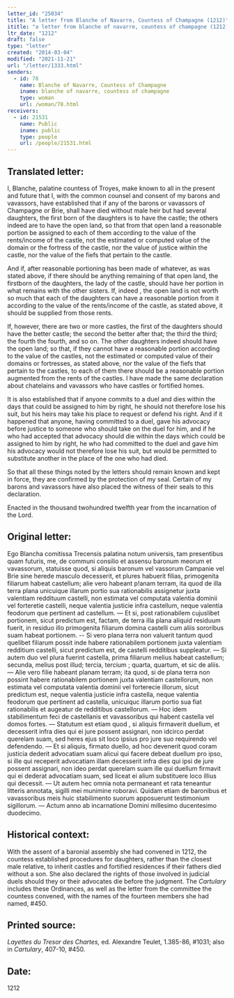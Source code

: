```yaml
---
letter_id: "25034"
title: "A letter from Blanche of Navarre, Countess of Champagne (1212)"
ititle: "a letter from blanche of navarre, countess of champagne (1212)"
ltr_date: "1212"
draft: false
type: "letter"
created: "2014-03-04"
modified: "2021-11-21"
url: "/letter/1333.html"
senders:
  - id: 78
    name: Blanche of Navarre, Countess of Champagne
    iname: blanche of navarre, countess of champagne
    type: woman
    url: /woman/78.html
receivers:
  - id: 21531
    name: Public
    iname: public
    type: people
    url: /people/21531.html
---
```

<h2> Translated letter:</h2>I, Blanche, palatine countess of Troyes, make known to all in the present and future that I, with the common counsel and consent of my barons and vavassors, have established that if any of the barons or vavassors of Champagne or Brie, shall have died without male heir but had several daughters, the first born of the daughters is to have the castle; the others indeed are to have the open land, so that from that open land a reasonable portion be assigned to each of them according to the value of the rents/income of the castle, not the estimated or computed value of the domain or the fortress of the castle, nor the value of justice within the castle, nor the value of the fiefs that pertain to the castle.

And if, after reasonable portioning has been made of whatever, as was stated above, if there should be anything remaining of that open land, the firstborn of the daughters, the lady of the castle, should have her portion in what remains with the other sisters.  If, indeed , the open land is not worth so much that each of the daughters can have a reasonable portion from it according to the value of the rents/income of the castle, as stated above,  it should be supplied from those rents.   

If, however, there are two or more castles, the first of the daughters should have the better castle; the second the better after that; the third the third; the fourth the fourth, and so on.  The other daughters indeed should have the open land; so that, if they cannot have a reasonable portion according to the value of the castles, not the estimated or computed value of their domains or fortresses, as stated above, nor the value of the fiefs that pertain to the castles, to each of them there should be a reasonable portion augmented from the rents of the castles.  I have made the same declaration about chatelains and vavassors who have castles or fortified homes.

It is also established that if anyone commits to a duel and dies within the days that could be assigned to him by right, he should not therefore lose his suit, but his heirs may take his place to request or defend his right.  And if it happened that anyone, having committed to a duel, gave his advocacy before justice to someone who should take on the duel for him, and if he who had accepted that advocacy should die within the days which could be assigned to him by right, he who had committed to the duel and gave him his advocacy would not therefore lose his suit, but would be permitted to substitute another in the place of the one who had died.

So that all these things noted by the letters should remain known and kept in force, they are confirmed by the protection of my seal.  Certain of my barons and vavassors have also placed the witness of their seals to this declaration.

Enacted in the thousand twohundred twelfth year from the incarnation of the Lord.






<h2 class="mt-4"> Original letter:</h2>Ego Blancha comitissa Trecensis palatina notum universis, tam presentibus quam futuris, me, de communi consilio et assensu baronum meorum et vavassorum, statuisse quod, si aliquis baronum vel vassorum Campanie vel Brie sine herede masculo decesserit, et plures habuerit filias, primogenita filiarum habeat castellum; alie vero habeant p!anam  terram, ita quod de illa terra plana unicuique illarum portio sua rationabilis assignetur juxta valentiam reddituum castelli,  non estimata vel computata valentia dominii vel forteretie castelli, neque valentia justicie infra castellum, neque valentia feodorum que pertinent ad castellum. — Et si, post rationabilem cujuslibet portionem, sicut predictum est, factam, de terra illa plana aliquid residuum fuerit, in residuo illo primogenita filiarum domina castelli cum aliis sororibus suam habeat portionem. --  Si vero plana terra non valuerit tantum quod quelibet filiarum possit inde habere rationabilem portionem juxta valentiam redditium castelli, sicut predictum est, de castelli redditibus suppleatur. — Si autem duo vel plura fuerint castella, prima filiarum melius habeat castellum; secunda, melius post illud; tercia, tercium ; quarta, quartum, et sic de aliis. — Alie vero filie habeant planam terram; ita quod, si de plana terra non possint habere rationabilem portionem juxta valentiam castellorum, non estimata vel computata valentia dominii vel forterecie illorum, sicut predictum est, neque valentia justicie infra castella, neque valentia feodorum que pertinent ad castella, unicuiquc illarum portio sua fiat rationabilis et augeatur de redditibus castellorum. — Hoc idem stabilimentum feci de castellanis et vavassoribus qui habent castella vel domos fortes. — Statutum est etiam quod , si aliquis firmaverit duellum, et decesserit infra dies qui ei jure possent assignari, non idcirco perdat querelam suam, sed heres ejus sit loco ipsius pro jure suo requirendo vel defendendo. — Et si aliquis, firmato duello, ad hoc devenerit quod coram justicia dederit advocatiam suam alicui qui facere debeat duellum pro ipso, si ille qui receperit advocatiam illam decesserit infra dies qui ipsi de jure possent assignari, non ideo perdat querelam suam ille qui duellum firmavit qui ei dederat advocatiam suam, sed liceat ei alium substituere loco illius qui decessit. — Ut autem hec omnia nota permaneant et rata teneantur litteris annotata, sigilli mei munimine roboravi. Quidam etiam de baronibus et vavassoribus meis huic stabilimento suorum apposuerunt testimonium sigillorum. — Actum anno ab incarnatione Domini millesimo ducentesimo duodecimo.








<h2 class="mt-4"> Historical context:</h2><p>With the assent of a baronial assembly she had convened in 1212, the countess established procedures for daughters, rather than the closest male relative, to inherit castles and fortified residences if their fathers died without a son. She also declared the rights of those involved in judicial duels should they or their advocates die before the judgment. The <em>Cartulary</em> includes these Ordinances, as well as the letter from the committee the countess convened, with the names of the fourteen members she had named, #450.</p><h2 class="mt-4"> Printed source:</h2><p><em>Layettes du Tresor des Chartes,</em> ed. Alexandre Teulet, 1.385-86, #1031; also in <em>Cartulary</em>, 407-10, #450.</p><h2 class="mt-4"> Date:</h2>1212
